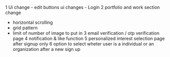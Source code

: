 1  Ui change
	- edit buttons ui changes
	- Login
2 portfolio and work section change
- horizontal scrolling 
- grid pattern
- limit of number of image to put in
3 email verification / otp verification page
4 notification & like function
5 personalized interest selection page after signup only 
6 option to select wheter user is a individual or an organization after a new sign up
